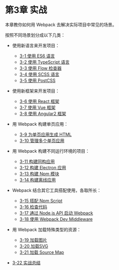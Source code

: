 <h1 id="第3章-实战">第3章 实战</h1>
<p>本章教你如何用 Webpack 去解决实际项目中常见的场景。</p>
<p>按照不同场景划分成以下几类：</p>
<ul>
<li><p>使用新语言来开发项目：</p>
<ul>
<li><a href="3-1使用ES6语言.html">3-1 使用 ES6 语言</a></li>
<li><a href="3-2使用TypeScript语言.html">3-2 使用 TypeScript 语言</a></li>
<li><a href="3-3使用Flow检查器.html">3-3 使用 Flow 检查器</a></li>
<li><a href="3-4使用SCSS语言.html">3-4 使用 SCSS 语言</a></li>
<li><a href="3-5使用PostCSS.html">3-5 使用 PostCSS</a></li>
</ul>
</li>
<li><p>使用新框架来开发项目：</p>
<ul>
<li><a href="3-6使用React框架.html">3-6 使用 React 框架</a></li>
<li><a href="3-7使用Vue框架.html">3-7 使用 Vue 框架</a></li>
<li><a href="3-8使用Angular2框架.html">3-8 使用 Angular2 框架</a></li>
</ul>
</li>
<li><p>用 Webpack 构建单页应用：</p>
<ul>
<li><a href="3-9为单页应用生成HTML.html">3-9 为单页应用生成 HTML</a></li>
<li><a href="3-10管理多个单页应用.html">3-10 管理多个单页应用</a></li>
</ul>
</li>
<li><p>用 Webpack 构建不同运行环境的项目：</p>
<ul>
<li><a href="3-11构建同构应用.html">3-11 构建同构应用</a></li>
<li><a href="3-12构建Electron应用.html">3-12 构建 Electron 应用</a></li>
<li><a href="3-13构建Npm模块.html">3-13 构建 Npm 模块</a></li>
<li><a href="3-14构建离线应用.html">3-14 构建离线应用</a></li>
</ul>
</li>
<li><p>Webpack 结合其它工具搭配使用，各取所长：</p>
<ul>
<li><a href="3-15搭配NpmScript.html">3-15 搭配 Npm Script</a></li>
<li><a href="3-16检查代码.html">3-16 检查代码</a></li>
<li><a href="3-17通过Node.jsAPI启动Webpack.html">3-17 通过 Node.js API 启动 Webpack</a></li>
<li><a href="3-18使用WebpackDevMiddleware.html">3-18 使用 Webpack Dev Middleware</a></li>
</ul>
</li>
<li><p>用 Webpack 加载特殊类型的资源：</p>
<ul>
<li><a href="3-19加载图片.html">3-19 加载图片</a>  </li>
<li><a href="3-20加载SVG.html">3-20 加载SVG</a></li>
<li><a href="3-21加载SourceMap.html">3-21 加载 Source Map</a></li>
</ul>
</li>
<li><p><a href="3-22实战总结.html">3-22 实战总结</a></p>
</li>
</ul>

                                
                                
